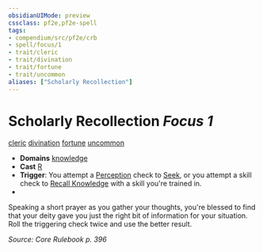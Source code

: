 ```yaml
---
obsidianUIMode: preview
cssclass: pf2e,pf2e-spell
tags:
- compendium/src/pf2e/crb
- spell/focus/1
- trait/cleric
- trait/divination
- trait/fortune
- trait/uncommon
aliases: ["Scholarly Recollection"]
---
```

# Scholarly Recollection *Focus 1*   
[cleric](Reference/Rules/Traits/cleric.md "Cleric Class Trait")  [divination](divination.md "Divination School Trait")  [fortune](fortune.md "Fortune Effect Trait")  [uncommon](uncommon.md "Uncommon Rarity Trait")  

- **Domains** [knowledge](Reference/Compendium/Setting/domains.md#Knowledge)
- **Cast** [R](chapter-9-playing-the-game.md#Actions "Reaction") 
- **Trigger**: You attempt a [Perception](skills.md#Perception) check to [Seek](seek.md), or you attempt a skill check to [Recall Knowledge](recall-knowledge.md) with a skill you're trained in.
- 

Speaking a short prayer as you gather your thoughts, you're blessed to find that your deity gave you just the right bit of information for your situation. Roll the triggering check twice and use the better result.

*Source: Core Rulebook p. 396*